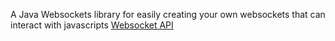 A Java Websockets library for easily creating your own websockets that can interact with javascripts [Websocket API](https://developer.mozilla.org/en-US/docs/Web/API/WebSocket)
